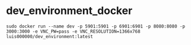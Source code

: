 # dev_environment_docker

```
sudo docker run --name dev -p 5901:5901 -p 6901:6901 -p 8080:8080 -p 3000:3000 -e VNC_PW=pass -e VNC_RESOLUTION=1366x768 luis000000/dev_environment:latest
```

